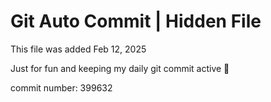 # Git Auto Commit | Hidden File

This file was added Feb 12, 2025

Just for fun and keeping my daily git commit active 🤪

commit number: 399632
